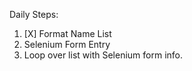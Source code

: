 Daily Steps:
1. [X] Format Name List
2. Selenium Form Entry
3. Loop over list with Selenium form info. 
